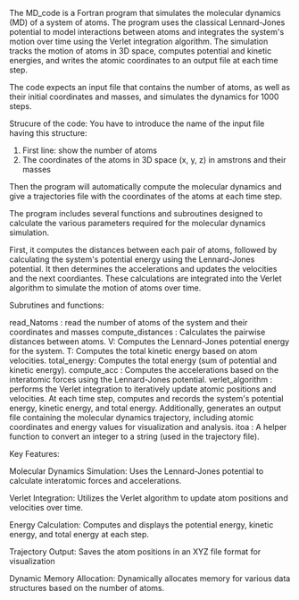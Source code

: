 The MD_code is a Fortran program that simulates the molecular dynamics (MD) of a system of atoms. 
The program uses the classical Lennard-Jones potential to model interactions between atoms and integrates the system's motion over time 
using the Verlet integration algorithm. The simulation tracks the motion of atoms in 3D space, 
computes potential and kinetic energies, and writes the atomic coordinates to an output file at each time step.

The code expects an input file that contains the number of atoms, as well as their initial coordinates and masses,
and simulates the dynamics for 1000 steps.

Strucure of the code:
You have to introduce the name of the input file having this structure:
 1) First line: show the number of atoms
 2) The coordinates of the atoms in 3D space (x, y, z) in amstrons  and their masses

Then the program will automatically compute the molecular dynamics and give a trajectories file with the coordinates of the atoms at each time step.

The program includes several functions and subroutines designed to calculate the various parameters required for the molecular dynamics simulation.

First, it computes the distances between each pair of atoms, followed by calculating the system's potential energy using the Lennard-Jones potential. It then determines the accelerations and updates the velocities and the next coordiantes. These calculations are integrated into the Verlet algorithm to simulate the motion of atoms over time.

Subrutines and functions:

read_Natoms :  read the number of atoms of the system and their coordinates and masses 
compute_distances :  Calculates the pairwise distances between atoms.
V: Computes the Lennard-Jones potential energy for the system.
T: Computes the total kinetic energy based on atom velocities.
total_energy: Computes the total energy (sum of potential and kinetic energy).
compute_acc :  Computes the accelerations based on the interatomic forces using the Lennard-Jones potential.
verlet_algorithm : performs the Verlet integration to iteratively update atomic positions and velocities. At each time step, computes and records the system's potential energy, kinetic energy, and total energy. Additionally, generates an output file containing the molecular dynamics trajectory, including atomic coordinates and energy values for visualization and analysis.
itoa :  A helper function to convert an integer to a string (used in the trajectory file).
 
  

Key Features:

Molecular Dynamics Simulation: Uses the Lennard-Jones potential to calculate interatomic forces and accelerations.

Verlet Integration: Utilizes the Verlet algorithm to update atom positions and velocities over time.

Energy Calculation: Computes and displays the potential energy, kinetic energy, and total energy at each step.

Trajectory Output: Saves the atom positions in an XYZ file format for visualization 

Dynamic Memory Allocation: Dynamically allocates memory for various data structures based on the number of atoms.
